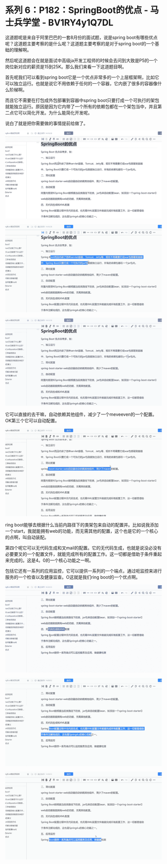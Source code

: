 # 系列 6：P182：SpringBoot的优点 - 马士兵学堂 - BV1RY4y1Q7DL

这道题呢是来自于阿里巴巴的一套8月份的面试题，说是spring boot有哪些优点呢？这道题主要考察的是什么呢？这道题主要考察的是对于spring boot的一个基础的理解啊。

然后呢这道题会在就是面试中高级ja开发工程师的时候会去问到大致是P5的一个岗位新对应的薪资是15到25K。那么我们来看一下这道题目啊。

首先呢我们可以看到spring boot它是一个优点非常多的一个上层框架啊，比如它可以独立运行。也就是说它不用依赖于任何的一个容器，它内嵌了很多的容器像什么阶梯啊。

而且它不需要在打包成外包部署到容器中spring boot只要打成一个可执行的架包就能独立运行。原因是因为它内带了一个所有的依赖包都在一个架包当中，并且第二点它可以简化开发。为什么能简化开发呢。

说白了就是把你需要做的事情提前给做了。

![](img/ec44da2f065fee03c8d9e065d6b10228_1.png)

![](img/ec44da2f065fee03c8d9e065d6b10228_2.png)

![](img/ec44da2f065fee03c8d9e065d6b10228_3.png)

它可以直接的去干嘛，自动依赖其他组件，减少了一个meveeven的一个配置。OK第三个它可以自动配置。



![](img/ec44da2f065fee03c8d9e065d6b10228_5.png)

ring boot能够去根据什么当前内路径下的类架包来自动的配置并。比如说我添加一个start，我就能拥有web的功能，而无需其他的配置，这个也是它的一个核心的点啊，叫自动装配。

第四个呢它可以无代码生成和叉mail的配置。它的无代码生成，也就是说没必没有必要要叉的一个配置文件，就能完成所有的配置工作。这一切都是借助于条件重起来完成的。这是4。0的一个核心功能之一啊。

包括它还有一系列的应用监控，它可以提供一系列的一个端点，通过呃监控来进行服务的一个检查以及健康监查。O这就是我们ring boot的一个优点啊。



![](img/ec44da2f065fee03c8d9e065d6b10228_7.png)

![](img/ec44da2f065fee03c8d9e065d6b10228_8.png)

![](img/ec44da2f065fee03c8d9e065d6b10228_9.png)